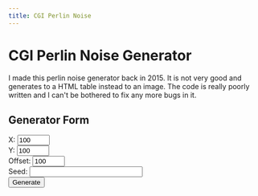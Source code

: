 ```yaml
---
title: CGI Perlin Noise
---
```

<h1 class="page-title">CGI Perlin Noise Generator</h1>

I made this perlin noise generator back in 2015. It is not very good and generates to a HTML table instead to an image.
The code is really poorly written and I can't be bothered to fix any more bugs in it.

## Generator Form
<form action="https://x.dorper.me/cgi-bin/pncgi.py" method="GET">
<label for="x">X:</label> <input type="number" name="x" min="0" max="400" value="100"><br>
<label for="y">Y:</label> <input type="number" name="y" min="0" max="400" value="100"><br>
<label for="o">Offset:</label> <input type="number" name="o" min="0" max="400" value="100"><br>
<label for="s">Seed:</label> <input type="text" name="s" size="25"><br>
<input type="submit" value="Generate">
</form>